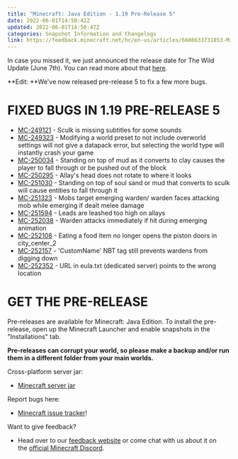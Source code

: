 ```yaml
---
title: "Minecraft: Java Edition - 1.19 Pre-Release 5"
date: 2022-06-01T14:50:42Z
updated: 2022-06-01T14:50:47Z
categories: Snapshot Information and Changelogs
link: https://feedback.minecraft.net/hc/en-us/articles/6606633731853-Minecraft-Java-Edition-1-19-Pre-Release-5
---
```


In case you missed it, we just announced the release date for The Wild Update (June 7th). You can read more about that [here](https://www.minecraft.net/article/the-wild-update-coming).

**Edit: **We\'ve now released pre-release 5 to fix a few more bugs.

# FIXED BUGS IN 1.19 PRE-RELEASE 5

-   [MC-249121](https://bugs.mojang.com/browse/MC-249121) - Sculk is missing subtitles for some sounds
-   [MC-249323](https://bugs.mojang.com/browse/MC-249323) - Modifying a world preset to not include overworld settings will not give a datapack error, but selecting the world type will instantly crash your game
-   [MC-250034](https://bugs.mojang.com/browse/MC-250034) - Standing on top of mud as it converts to clay causes the player to fall through or be pushed out of the block
-   [MC-250295](https://bugs.mojang.com/browse/MC-250295) - Allay's head does not rotate to where it looks
-   [MC-251030](https://bugs.mojang.com/browse/MC-251030) - Standing on top of soul sand or mud that converts to sculk will cause entities to fall through it
-   [MC-251323](https://bugs.mojang.com/browse/MC-251323) - Mobs target emerging warden/ warden faces attacking mob while emerging if dealt melee damage
-   [MC-251594](https://bugs.mojang.com/browse/MC-251594) - Leads are leashed too high on allays
-   [MC-252038](https://bugs.mojang.com/browse/MC-252038) - Warden attacks immediately if hit during emerging animation
-   [MC-252108](https://bugs.mojang.com/browse/MC-252108) - Eating a food item no longer opens the piston doors in city_center_2
-   [MC-252157](https://bugs.mojang.com/browse/MC-252157) - 'CustomName' NBT tag still prevents wardens from digging down
-   [MC-252352](https://bugs.mojang.com/browse/MC-252352) - URL in eula.txt (dedicated server) points to the wrong location

# GET THE PRE-RELEASE

Pre-releases are available for Minecraft: Java Edition. To install the pre-release, open up the Minecraft Launcher and enable snapshots in the \"Installations\" tab.

**Pre-releases can corrupt your world, so please make a backup and/or run them in a different folder from your main worlds.**

Cross-platform server jar:

-   [Minecraft server jar](https://launcher.mojang.com/v1/objects/1ba1b6389f00fa40a10af047fd7a76a9c68dba72/server.jar)

Report bugs here:

-   [Minecraft issue tracker](https://aka.ms/snapshotbugs?ref=blog)!

Want to give feedback?

-   Head over to our [feedback website](https://aka.ms/snapshotfeedback) or come chat with us about it on the [official Minecraft Discord](https://discordapp.com/invite/minecraft).
